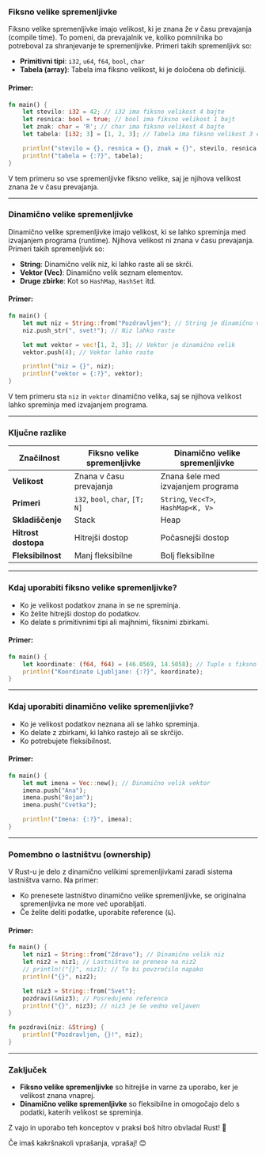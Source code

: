 ### **Fiksno velike spremenljivke**
Fiksno velike spremenljivke imajo velikost, ki je znana že v času prevajanja (compile time). To pomeni, da prevajalnik ve, koliko pomnilnika bo potreboval za shranjevanje te spremenljivke. Primeri takih spremenljivk so:

- **Primitivni tipi**: `i32`, `u64`, `f64`, `bool`, `char`
- **Tabela (array)**: Tabela ima fiksno velikost, ki je določena ob definiciji.

#### Primer:
```rust
fn main() {
    let stevilo: i32 = 42; // i32 ima fiksno velikost 4 bajte
    let resnica: bool = true; // bool ima fiksno velikost 1 bajt
    let znak: char = 'R'; // char ima fiksno velikost 4 bajte
    let tabela: [i32; 3] = [1, 2, 3]; // Tabela ima fiksno velikost 3 elemente

    println!("stevilo = {}, resnica = {}, znak = {}", stevilo, resnica, znak);
    println!("tabela = {:?}", tabela);
}
```

V tem primeru so vse spremenljivke fiksno velike, saj je njihova velikost znana že v času prevajanja.

---

### **Dinamično velike spremenljivke**
Dinamično velike spremenljivke imajo velikost, ki se lahko spreminja med izvajanjem programa (runtime). Njihova velikost ni znana v času prevajanja. Primeri takih spremenljivk so:

- **String**: Dinamično velik niz, ki lahko raste ali se skrči.
- **Vektor (Vec)**: Dinamično velik seznam elementov.
- **Druge zbirke**: Kot so `HashMap`, `HashSet` itd.

#### Primer:
```rust
fn main() {
    let mut niz = String::from("Pozdravljen"); // String je dinamično velik
    niz.push_str(", svet!"); // Niz lahko raste

    let mut vektor = vec![1, 2, 3]; // Vektor je dinamično velik
    vektor.push(4); // Vektor lahko raste

    println!("niz = {}", niz);
    println!("vektor = {:?}", vektor);
}
```

V tem primeru sta `niz` in `vektor` dinamično velika, saj se njihova velikost lahko spreminja med izvajanjem programa.

---

### **Ključne razlike**
| Značilnost          | Fiksno velike spremenljivke     | Dinamično velike spremenljivke      |
| ------------------- | ------------------------------- | ----------------------------------- |
| **Velikost**        | Znana v času prevajanja         | Znana šele med izvajanjem programa  |
| **Primeri**         | `i32`, `bool`, `char`, `[T; N]` | `String`, `Vec<T>`, `HashMap<K, V>` |
| **Skladiščenje**    | Stack                           | Heap                                |
| **Hitrost dostopa** | Hitrejši dostop                 | Počasnejši dostop                   |
| **Fleksibilnost**   | Manj fleksibilne                | Bolj fleksibilne                    |

---

### **Kdaj uporabiti fiksno velike spremenljivke?**
- Ko je velikost podatkov znana in se ne spreminja.
- Ko želite hitrejši dostop do podatkov.
- Ko delate s primitivnimi tipi ali majhnimi, fiksnimi zbirkami.

#### Primer:
```rust
fn main() {
    let koordinate: (f64, f64) = (46.0569, 14.5058); // Tuple s fiksno velikostjo
    println!("Koordinate Ljubljane: {:?}", koordinate);
}
```

---

### **Kdaj uporabiti dinamično velike spremenljivke?**
- Ko je velikost podatkov neznana ali se lahko spreminja.
- Ko delate z zbirkami, ki lahko rastejo ali se skrčijo.
- Ko potrebujete fleksibilnost.

#### Primer:
```rust
fn main() {
    let mut imena = Vec::new(); // Dinamično velik vektor
    imena.push("Ana");
    imena.push("Bojan");
    imena.push("Cvetka");

    println!("Imena: {:?}", imena);
}
```

---

### **Pomembno o lastništvu (ownership)**
V Rust-u je delo z dinamično velikimi spremenljivkami zaradi sistema lastništva varno. Na primer:
- Ko prenesete lastništvo dinamično velike spremenljivke, se originalna spremenljivka ne more več uporabljati.
- Če želite deliti podatke, uporabite reference (`&`).

#### Primer:
```rust
fn main() {
    let niz1 = String::from("Zdravo"); // Dinamično velik niz
    let niz2 = niz1; // Lastništvo se prenese na niz2
    // println!("{}", niz1); // To bi povzročilo napako
    println!("{}", niz2);

    let niz3 = String::from("Svet");
    pozdravi(&niz3); // Posredujemo referenco
    println!("{}", niz3); // niz3 je še vedno veljaven
}

fn pozdravi(niz: &String) {
    println!("Pozdravljen, {}!", niz);
}
```

---

### **Zaključek**
- **Fiksno velike spremenljivke** so hitrejše in varne za uporabo, ker je velikost znana vnaprej.
- **Dinamično velike spremenljivke** so fleksibilne in omogočajo delo s podatki, katerih velikost se spreminja.

Z vajo in uporabo teh konceptov v praksi boš hitro obvladal Rust! 🚀

Če imaš kakršnakoli vprašanja, vprašaj! 😊
